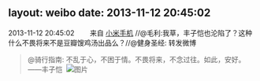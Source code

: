layout: weibo
date: 2013-11-12 20:45:02
---
<meta name="referrer" content="no-referrer" />

2013-11-12 20:45:02  &nbsp;&nbsp;&nbsp;&nbsp;&nbsp;&nbsp; 来自 <a href="http://app.weibo.com/t/feed/22zMnn" rel="nofollow">小米手机</a>
//@毛利:我草，丰子恺也沦陷了？这种什么不畏将来不是豆瓣馊鸡汤出品么？//@健身圣经: 转发微博
>  @骑行指南: 不乱于心，不困于情。不畏将来，不念过往。如此，安好。——丰子恺 ​​​
>  ![图片](https://ww4.sinaimg.cn/large/bfd4ff25jw1eaf7h5qgwkj20jg0nc40m.jpg)
